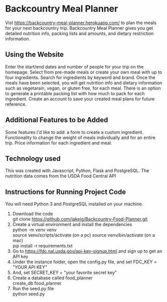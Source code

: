 # Backcountry Meal Planner
Vist https://backcountry-meal-planner.herokuapp.com/ to plan the meals for your next backcountry trip.
Backcountry Meal Planner gives you get detailed nutrition info, packing lists and amounts, and dietary restriction information.

## Using the Website
Enter the start/end dates and number of people for your trip on the homepage. Select from pre-made meals or create your own meal with up to four ingredients. Search for ingredients by keyword and brand. Once the meals have been selected, you will get nutrition info and dietary information such as vegetarain, vegan, or gluten free, for each meal. There is an option to generate a printable packing list with how much to pack for each ingredient. Create an account to save your created meal plans for future reference.

## Additional Features to be Added 
Some features I'd like to add: a form to create a custom ingredient. Functionality to change the weight of meals individually and for an entire trip. Price information for each ingredient and meal.

## Technology used
This was created with Javascript, Python, Flask and PostgreSQL. The nutrition data comes from the USDA Food Central API

## Instructions for Running Project Code
You will need Python 3 and PostgreSQL installed on your machine.
1. Download the code <br>
    git clone https://github.com/jakejg/Backcountry-Food-Planner.git 
2. Create a virtual environment and install the dependencies <br>
    python -m venv venv <br>
    source venv/scripts/activate (on a pc) source venv/bin/activate (on a mac) <br>
    pip install -r requirements.txt <br>
3. Go to https://fdc.nal.usda.gov/api-key-signup.html and sign up to get an API key
4. Under the instance folder, open the config.py file, and set FDC_KEY = "YOUR API KEY"
5. And, set SECRET_KEY = "your favorite secret key"
6. Create a database called food_planner <br>
    create_db food_planner
7. Run the seed.py file <br>
    python seed.py



